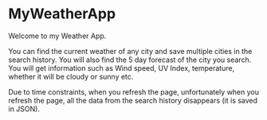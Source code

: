 # MyWeatherApp

Welcome to my Weather App.

You can find the current weather of any city and save multiple cities in the search history. You will also find the 5 day forecast of the city you search. You will get information such as Wind speed, UV Index, temperature, whether it will be cloudy or sunny etc. 

Due to time constraints, when you refresh the page, unfortunately when you refresh the page, all the data from the search history disappears (it is saved in JSON).

